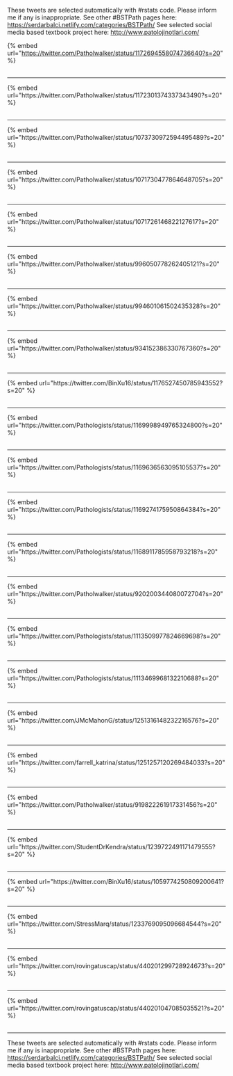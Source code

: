 

These tweets are selected automatically with #rstats code. Please inform me if any is inappropriate.
See other #BSTPath pages here: https://serdarbalci.netlify.com/categories/BSTPath/ 
See selected social media based textbook project here: http://www.patolojinotlari.com/

{% embed url="https://twitter.com/Patholwalker/status/1172694558074736640?s=20" %}<br>
<br>
<hr>
{% embed url="https://twitter.com/Patholwalker/status/1172301374337343490?s=20" %}<br>
<br>
<hr>
{% embed url="https://twitter.com/Patholwalker/status/1073730972594495489?s=20" %}<br>
<br>
<hr>
{% embed url="https://twitter.com/Patholwalker/status/1071730477864648705?s=20" %}<br>
<br>
<hr>
{% embed url="https://twitter.com/Patholwalker/status/1071726146822127617?s=20" %}<br>
<br>
<hr>
{% embed url="https://twitter.com/Patholwalker/status/996050778262405121?s=20" %}<br>
<br>
<hr>
{% embed url="https://twitter.com/Patholwalker/status/994601061502435328?s=20" %}<br>
<br>
<hr>
{% embed url="https://twitter.com/Patholwalker/status/934152386330767360?s=20" %}<br>
<br>
<hr>
{% embed url="https://twitter.com/BinXu16/status/1176527450785943552?s=20" %}<br>
<br>
<hr>
{% embed url="https://twitter.com/Pathologists/status/1169998949765324800?s=20" %}<br>
<br>
<hr>
{% embed url="https://twitter.com/Pathologists/status/1169636563095105537?s=20" %}<br>
<br>
<hr>
{% embed url="https://twitter.com/Pathologists/status/1169274175950864384?s=20" %}<br>
<br>
<hr>
{% embed url="https://twitter.com/Pathologists/status/1168911785958793218?s=20" %}<br>
<br>
<hr>
{% embed url="https://twitter.com/Patholwalker/status/920200344080072704?s=20" %}<br>
<br>
<hr>
{% embed url="https://twitter.com/Pathologists/status/1113509977824669698?s=20" %}<br>
<br>
<hr>
{% embed url="https://twitter.com/Pathologists/status/1113469968132210688?s=20" %}<br>
<br>
<hr>
{% embed url="https://twitter.com/JMcMahonG/status/1251316148232216576?s=20" %}<br>
<br>
<hr>
{% embed url="https://twitter.com/farrell_katrina/status/1251257120269484033?s=20" %}<br>
<br>
<hr>
{% embed url="https://twitter.com/Patholwalker/status/919822261917331456?s=20" %}<br>
<br>
<hr>
{% embed url="https://twitter.com/StudentDrKendra/status/1239722491171479555?s=20" %}<br>
<br>
<hr>
{% embed url="https://twitter.com/BinXu16/status/1059774250809200641?s=20" %}<br>
<br>
<hr>
{% embed url="https://twitter.com/StressMarq/status/1233769095096684544?s=20" %}<br>
<br>
<hr>
{% embed url="https://twitter.com/rovingatuscap/status/440201299728924673?s=20" %}<br>
<br>
<hr>
{% embed url="https://twitter.com/rovingatuscap/status/440201047085035521?s=20" %}<br>
<br>
<hr>


These tweets are selected automatically with #rstats code. Please inform me if any is inappropriate.
See other #BSTPath pages here: https://serdarbalci.netlify.com/categories/BSTPath/ 
See selected social media based textbook project here: http://www.patolojinotlari.com/
